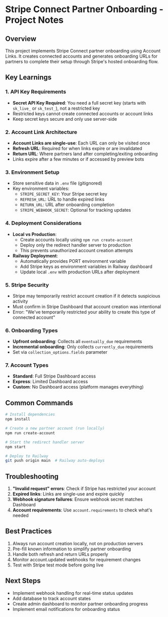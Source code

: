 # Stripe Connect Partner Onboarding - Project Notes

## Overview
This project implements Stripe Connect partner onboarding using Account Links. It creates connected accounts and generates onboarding URLs for partners to complete their setup through Stripe's hosted onboarding flow.

## Key Learnings

### 1. API Key Requirements
- **Secret API Key Required**: You need a full secret key (starts with `sk_live_` or `sk_test_`), not a restricted key
- Restricted keys cannot create connected accounts or account links
- Keep secret keys secure and only use server-side

### 2. Account Link Architecture
- **Account Links are single-use**: Each URL can only be visited once
- **Refresh URL**: Required for when links expire or are invalidated
- **Return URL**: Where partners land after completing/exiting onboarding
- Links expire after a few minutes or if accessed by preview bots

### 3. Environment Setup
- Store sensitive data in `.env` file (gitignored)
- Key environment variables:
  - `STRIPE_SECRET_KEY`: Your Stripe secret key
  - `REFRESH_URL`: URL to handle expired links
  - `RETURN_URL`: URL after onboarding completion
  - `STRIPE_WEBHOOK_SECRET`: Optional for tracking updates

### 4. Deployment Considerations
- **Local vs Production**: 
  - Create accounts locally using `npm run create-account`
  - Deploy only the redirect handler server to production
  - This prevents unauthorized account creation attempts
- **Railway Deployment**:
  - Automatically provides PORT environment variable
  - Add Stripe keys as environment variables in Railway dashboard
  - Update local `.env` with production URLs after deployment

### 5. Stripe Security
- Stripe may temporarily restrict account creation if it detects suspicious activity
- Must confirm in Stripe Dashboard that account creation was intentional
- Error: "We've temporarily restricted your ability to create this type of connected account"

### 6. Onboarding Types
- **Upfront onboarding**: Collects all `eventually_due` requirements
- **Incremental onboarding**: Only collects `currently_due` requirements
- Set via `collection_options.fields` parameter

### 7. Account Types
- **Standard**: Full Stripe Dashboard access
- **Express**: Limited Dashboard access
- **Custom**: No Dashboard access (platform manages everything)

## Common Commands

```bash
# Install dependencies
npm install

# Create a new partner account (run locally)
npm run create-account

# Start the redirect handler server
npm start

# Deploy to Railway
git push origin main  # Railway auto-deploys
```

## Troubleshooting

1. **"Invalid request" errors**: Check if Stripe has restricted your account
2. **Expired links**: Links are single-use and expire quickly
3. **Webhook signature failures**: Ensure webhook secret matches Dashboard
4. **Account requirements**: Use `account.requirements` to check what's needed

## Best Practices

1. Always run account creation locally, not on production servers
2. Pre-fill known information to simplify partner onboarding
3. Handle both refresh and return URLs properly
4. Monitor account.updated webhooks for requirement changes
5. Test with Stripe test mode before going live

## Next Steps

- Implement webhook handling for real-time status updates
- Add database to track account states
- Create admin dashboard to monitor partner onboarding progress
- Implement email notifications for onboarding status